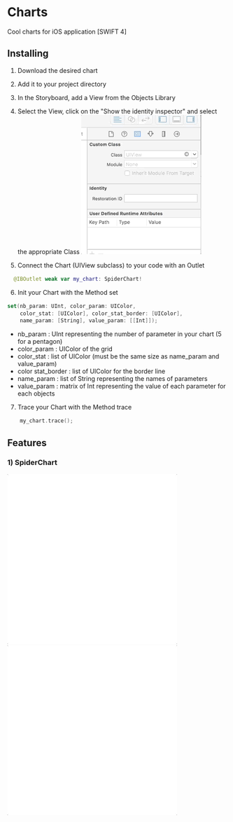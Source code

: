 # Charts
Cool charts for iOS application [SWIFT 4]

## Installing

1) Download the desired chart

2) Add it to your project directory

3) In the Storyboard, add a View from the Objects Library

4) Select the View, click on the "Show the identity inspector" and select the appropriate Class
![alt text](https://github.com/Choqs/Charts/blob/master/readme_sources/anim3.gif)

5) Connect the Chart (UIView subclass) to your code with an Outlet
```swift
  @IBOutlet weak var my_chart: SpiderChart!
```

6) Init your Chart with the Method set
```swift
set(nb_param: UInt, color_param: UIColor, 
    color_stat: [UIColor], color_stat_border: [UIColor], 
    name_param: [String], value_param: [[Int]]);
```
- nb_param             : UInt representing the number of parameter in your chart (5 for a pentagon)
- color_param         : UIColor of the grid
- color_stat              : list of UIColor (must be the same size as name_param and value_param)
- color stat_border  : list of UIColor for the border line
- name_param        : list of String representing the names of parameters
- value_param         : matrix of Int representing the value of each parameter for each objects

7) Trace your Chart with the Method trace
```swift
    my_chart.trace();

```



## Features

### 1) SpiderChart

![alt text](https://github.com/Choqs/Charts/blob/master/readme_sources/anim.gif)![alt text](https://github.com/Choqs/Charts/blob/master/readme_sources/anim2.gif)


